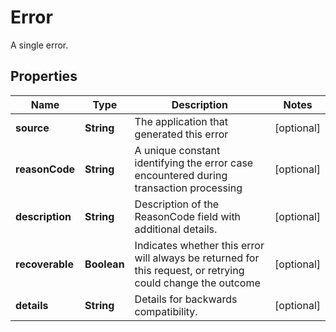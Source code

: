 

# Error

A single error.

## Properties

| Name | Type | Description | Notes |
|------------ | ------------- | ------------- | -------------|
|**source** | **String** | The application that generated this error |  [optional] |
|**reasonCode** | **String** | A unique constant identifying the error case encountered during transaction processing |  [optional] |
|**description** | **String** | Description of the ReasonCode field with additional details. |  [optional] |
|**recoverable** | **Boolean** | Indicates whether this error will always be returned for this request, or retrying could change the outcome |  [optional] |
|**details** | **String** | Details for backwards compatibility. |  [optional] |



